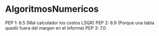 # AlgoritmosNumericos
PEP 1: 6.5 (Mal calculador los costos LSQR)
PEP 2: 6.9 (Porque una tabla quedó fuera del margen en el informe)
PEP 3: 7.0